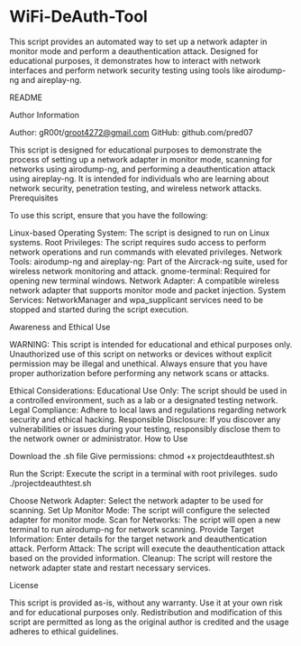 # WiFi-DeAuth-Tool
This script provides an automated way to set up a network adapter in monitor mode and perform a deauthentication attack. Designed for educational purposes, it demonstrates how to interact with network interfaces and perform network security testing using tools like airodump-ng and aireplay-ng.

README

Author Information

Author: gR00t/groot4272@gmail.com
GitHub: github.com/pred07


This script is designed for educational purposes to demonstrate the process of setting up a network adapter in monitor mode, scanning for networks using airodump-ng, and performing a deauthentication attack using aireplay-ng. It is intended for individuals who are learning about network security, penetration testing, and wireless network attacks.
Prerequisites

To use this script, ensure that you have the following:

Linux-based Operating System: The script is designed to run on Linux systems.
Root Privileges: The script requires sudo access to perform network operations and run commands with elevated privileges.
Network Tools:
airodump-ng and aireplay-ng: Part of the Aircrack-ng suite, used for wireless network monitoring and attack.
gnome-terminal: Required for opening new terminal windows.
Network Adapter: A compatible wireless network adapter that supports monitor mode and packet injection.
System Services: NetworkManager and wpa_supplicant services need to be stopped and started during the script execution.

Awareness and Ethical Use

WARNING: This script is intended for educational and ethical purposes only. Unauthorized use of this script on networks or devices without explicit permission may be illegal and unethical. Always ensure that you have proper authorization before performing any network scans or attacks.

Ethical Considerations:
Educational Use Only: The script should be used in a controlled environment, such as a lab or a designated testing network.
Legal Compliance: Adhere to local laws and regulations regarding network security and ethical hacking.
Responsible Disclosure: If you discover any vulnerabilities or issues during your testing, responsibly disclose them to the network owner or administrator.
How to Use

Download the .sh file
Give permissions:
    chmod +x projectdeauthtest.sh
    
Run the Script: Execute the script in a terminal with root privileges.
    sudo ./projectdeauthtest.sh
    
Choose Network Adapter: Select the network adapter to be used for scanning.
Set Up Monitor Mode: The script will configure the selected adapter for monitor mode.
Scan for Networks: The script will open a new terminal to run airodump-ng for network scanning.
Provide Target Information: Enter details for the target network and deauthentication attack.
Perform Attack: The script will execute the deauthentication attack based on the provided information.
Cleanup: The script will restore the network adapter state and restart necessary services.

License

This script is provided as-is, without any warranty. Use it at your own risk and for educational purposes only. Redistribution and modification of this script are permitted as long as the original author is credited and the usage adheres to ethical guidelines.
